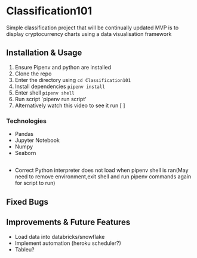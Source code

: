 # Classification101
Simple classification project that will be continually updated
MVP is to display cryptocurrency charts using a data visualisation framework

## Installation & Usage

1. Ensure Pipenv and python are installed
2. Clone the repo
3. Enter the directory using `cd Classification101`
3. Install dependencies `pipenv install`
4. Enter shell `pipenv shell`
5. Run script `pipenv run script'
6. Alternatively watch this video to see it run [ ]
   
<!-- to-do: usage -->


### Technologies

* Pandas
* Jupyter Notebook
* Numpy
* Seaborn

##
* Correct Python interpreter does not load when pipenv shell is ran(May need to remove environment,exit shell and run pipenv commands again for script to run)


## Fixed Bugs


## Improvements & Future Features

* Load data into databricks/snowflake
* Implement automation (heroku scheduler?)
* Tableu?




